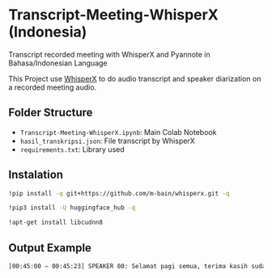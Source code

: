# Transcript-Meeting-WhisperX (Indonesia)
Transcript recorded meeting with WhisperX and Pyannote in Bahasa/Indonesian Language

This Project use [WhisperX](https://github.com/m-bain/whisperx) to do audio transcript and speaker diarization on a recorded meeting audio.
## Folder Structure

- `Transcript-Meeting-WhisperX.ipynb`: Main Colab Notebook
- `hasil_transkripsi.json`: File transcript by WhisperX
- `requirements.txt`: Library used

## Instalation

```bash
!pip install -q git+https://github.com/m-bain/whisperx.git -q
```
```bash
!pip3 install -U huggingface_hub -q
```
```bash
!apt-get install libcudnn8
```

## Output Example
```bash
[00:45:00 – 00:45:23] SPEAKER 00: Selamat pagi semua, terima kasih sudah hadir.
```
